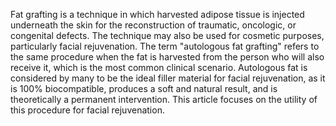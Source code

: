 Fat grafting is a technique in which harvested adipose tissue is injected underneath the skin for the reconstruction of traumatic, oncologic, or congenital defects. The technique may also be used for cosmetic purposes, particularly facial rejuvenation. The term "autologous fat grafting" refers to the same procedure when the fat is harvested from the person who will also receive it, which is the most common clinical scenario. Autologous fat is considered by many to be the ideal filler material for facial rejuvenation, as it is 100% biocompatible, produces a soft and natural result, and is theoretically a permanent intervention. This article focuses on the utility of this procedure for facial rejuvenation.